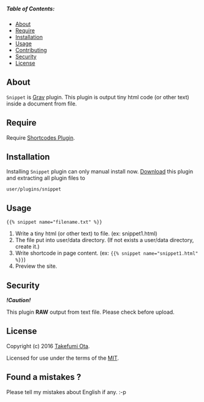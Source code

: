 
##### Table of Contents:

* [About](#about)
* [Require](#Require)
* [Installation](#installation)
* [Usage](#usage)
* [Contributing](#contributing)
* [Security](#Security)
* [License](#license)

## About

`Snippet` is [Grav](https://getgrav.org/) plugin.
This plugin is output tiny html code (or other text) inside a document from file. 

## Require

Require [Shortcodes Plugin](https://github.com/sommerregen/grav-plugin-shortcodes).


## Installation

Installing `Snippet` plugin can only manual install now. [Download](https://github.com/gracix/grav-plugin-snippet/archive/master.zip) this plugin and extracting all plugin files to 

    user/plugins/snippet
    
## Usage

    {{% snippet name="filename.txt" %}}


 1. Write a tiny html (or other text) to file. (ex: snippet1.html)
 2. The file put into user/data directory. (If not exists a user/data directory, create it.)
 3. Write shortcode in page content. (ex: `{{% snippet name="snippet1.html" %}}`)
 4. Preview the site.

## Security

***!Caution!***

This plugin **RAW** output from text file. Please check before upload.

## License

Copyright (c) 2016 [Takefumi Ota](https://github.com/gracix).

Licensed for use under the terms of the [MIT](http://www.opensource.org/licenses/mit-license.php).
 
## Found a mistakes ?

Please tell my mistakes about English if any. :-p